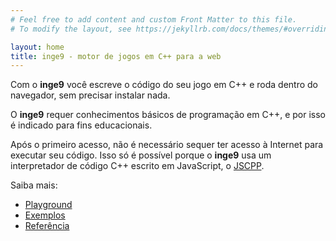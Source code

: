 ```yaml
---
# Feel free to add content and custom Front Matter to this file.
# To modify the layout, see https://jekyllrb.com/docs/themes/#overriding-theme-defaults

layout: home
title: inge9 - motor de jogos em C++ para a web
---
```


Com o **inge9** você escreve o código do seu jogo em C++ e roda dentro do navegador, sem precisar instalar nada. 

O **inge9** requer conhecimentos básicos de programação em C++, e por isso é indicado para fins educacionais.

Após o primeiro acesso, não é necessário sequer ter acesso à Internet para executar seu código. Isso só é possível porque o **inge9** usa um interpretador de código C++ escrito em JavaScript, o [JSCPP](https://github.com/felixhao28/JSCPP/).

Saiba mais:

- [Playground](playground)
- [Exemplos](exemplos)
- [Referência](referencia)

